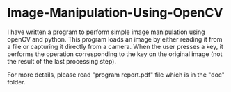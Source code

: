 # Image-Manipulation-Using-OpenCV
I have written a program to perform simple image manipulation using openCV and python. This program loads an image by either reading it from a file or capturing it directly from a camera. When the user presses a key, it performs the operation corresponding to the key on the original image (not the result of the last processing step).

For more details, please read "program report.pdf" file which is in the "doc" folder.

